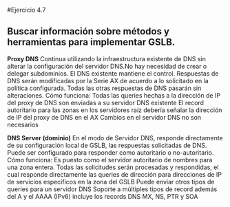 #Ejercicio 4.7
## Buscar información sobre métodos y herramientas para implementar GSLB.

**Proxy DNS**
Continua utilizando la infraestructura existente de DNS sin alterar la configuración del servidor DNS.No hay necesidad de crear o delegar subdominios. El DNS existente mantiene el control. Respuestas de DNS serán modificadas por la Serie AX de acuerdo a lo solicitado en la política configurada. Todas las otras respuestas de DNS pasarán sin alteraciones.
Cómo funciona: Todas las queries hechas a la dirección de IP del proxy de DNS son enviadas a su servidor DNS existente
        El record autoritario para las zonas en los servidores raíz debería señalar la dirección de IP del proxy de DNS en el AX
        Cambios en el servidor DNS no son necesarios

**DNS Server (dominio)**
En el modo de Servidor DNS, responde directamente de su configuración local de GSLB, las respuestas solicitadas de DNS. Puede ser configurado para responder como autoritario o no-autoritario. Cómo funciona: Es puesto como el servidor autoritario de nombres para una zona entera.
        Todas las solicitudes serán procesadas y respondidas, el cual responde directamente las queries de dirección para direcciones de IP de servicios específicos en la zona del GSLB
        Puede enviar otros tipos de queries para un servidor DNS
        Soporte a múltiples tipos de record además del A y el AAAA (IPv6) incluye los records DNS MX, NS, PTR y SOA


